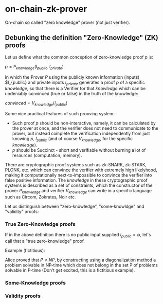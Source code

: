 # on-chain-zk-prover
On-chain so called "zero knowledge" prover (not just verifier).

## Debunking the definition "Zero-Knowledge" (ZK) proofs

Let us define what the common conception of zero-knowledge proof $p$ is:

$p = P_{knowledge}(I_{public}, I_{private})$

in which the Prover $P$ using the publicly known information (inputs) $I_{public} and private inputs $I_{private}$
generates a proof $p$ of a specific $knowledge$, so that there is a Verifier for that $knowledge$ which can be undeniably
convinced (true or false) in the truth of the knowledge:

${convinced} = V_{knowledge}(I_{public})$

Some nice practical features of such prooving system:
- Such proof $p$ should be non-interactive, namely, it can be calculated by the prover at once, and the
verifier does not need to communicate to the prover, but instead complete the verification independently
from just knowing $p$, $I_{public}$ (and of course $V_{knowledge}$, for the specific $knowledge$). 
- $p$ should be Succinct - short and verifiable without burning a lot of resources (computation, memory). 

There are cryptographic proof systems such as zk-SNARK, zk-STARK, PLONK, etc. which can convince the verifier with
extremely high likelyhood, making it computationally next-to-impossible to convince the verifier into false positive
information. The $knowledge$ in these cryptographic proof systems is described as a set of constraints, which the
constructor of the prover $P_{knowledge}$ and verifier $V_{knowledge}$ can write in a specific language such as Circom,
Zokrates, Noir etc.

Let us distinguish between "zero-knowledge", "some-knowldge" and "validity" proofs:

### True Zero-Knowledge proofs

If in the above definition there is no public input supplied $I_{public} = \emptyset$, let's call that a "true zero-knowledge" proof.

Example (fictitious):

Alice proved that $P \neq NP$, by constructing using a diagonalization method a problem solvable in NP-time which does not belong in the set P of problems solvable in P-time (Don't get excited, this is a fictitious example). 

### Some-Knowledge proofs

### Validity proofs


